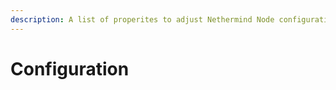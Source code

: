```yaml
---
description: A list of properites to adjust Nethermind Node configuration
---
```


# Configuration

